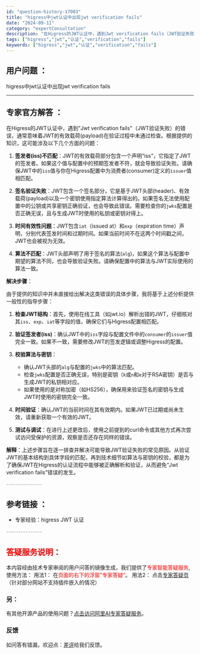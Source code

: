 ```yaml
---
id: "question-history-17003"
title: "higress中jwt认证中出现jwt verification fails"
date: "2024-09-11"
category: "expertConsultation"
description: "在Higress的JWT认证中，遇到Jwt verification fails（JWT验证失败）的错误，通常意味着JWT的有效载荷(payload)在验证过程中未通过检查。根据提供的知识，这可能涉及以下几个方面的问题：1. **签发者(iss)不匹配**：JWT的有效载荷部分包含一个声明“iss”"
tags: ["higress","jwt","认证","verification","fails"]
keywords: ["higress","jwt","认证","verification","fails"]
---
```


## 用户问题 ： 
 higress中jwt认证中出现jwt verification fails  

---------------
## 专家官方解答 ：

在Higress的JWT认证中，遇到"Jwt verification fails"（JWT验证失败）的错误，通常意味着JWT的有效载荷(payload)在验证过程中未通过检查。根据提供的知识，这可能涉及以下几个方面的问题：

1. **签发者(iss)不匹配**：JWT的有效载荷部分包含一个声明“iss”，它指定了JWT的签发者。如果这个值与配置中的预期签发者不符，就会导致验证失败。请确保JWT中的`iss`值与你在Higress配置中为消费者(consumer)定义的`issuer`值相匹配。

2. **签名验证失败**：JWT包含一个签名部分，它是基于JWT头部(header)、有效载荷(payload)以及一个密钥使用指定算法计算得出的。如果签名无法使用配置中的公钥或共享密钥正确验证，也会导致此错误。需要检查你的`jwks`配置是否正确无误，且与生成JWT时使用的私钥或密钥对得上。

3. **时间有效性问题**：JWT包含`iat`（issued at）和`exp`（expiration time）声明，分别代表签发时间和过期时间。如果当前时间不在这两个时间戳之间，JWT也会被视为无效。

4. **算法不匹配**：JWT头部声明了用于签名的算法(`alg`)，如果这个算法与配置中期望的算法不同，也会导致验证失败。请确保配置中的算法与JWT实际使用的算法一致。

**解决步骤**：

由于提供的知识中并未直接给出解决这类错误的具体步骤，我将基于上述分析提供一般性的指导步骤：

1. **检查JWT结构**：首先，使用在线工具（如jwt.io）解析出错的JWT，仔细核对其`iss`、`exp`、`iat`等字段的值，确保它们与Higress配置相匹配。

2. **验证签发者(iss)**：确认JWT中的`iss`字段与配置文件中的`consumer`的`issuer`值完全一致。如果不一致，需要修改JWT的签发逻辑或调整Higress的配置。

3. **校验算法与密钥**：
   - 确认JWT头部的`alg`与配置的`jwks`中的算法匹配。
   - 检查`jwks`配置是否正确无误，特别是密钥（`k`或`n`和`e`对于RSA密钥）是否与生成JWT的私钥相对应。
   - 如果使用的是对称加密（如HS256），确保用来验证签名的密钥与生成JWT时使用的密钥完全一致。

4. **时间验证**：确认JWT的当前时间在其有效期内。如果JWT已过期或尚未生效，请重新获取一个有效的JWT。

5. **测试与调试**：在进行上述更改后，使用之前提到的curl命令或其他方式再次尝试访问受保护的资源，观察是否还存在同样的错误。

**解释**：上述步骤旨在逐一排查并解决可能导致JWT验证失败的常见原因。从验证JWT的基本结构到具体字段的匹配，再到技术细节如算法与密钥的校验，都是为了确保JWT在Higress的认证流程中能够被正确解析和验证，从而避免“Jwt verification fails”错误的发生。


<font color="#949494">---------------</font> 


## 参考链接 ：

* 专家经验：higress JWT 认证 


 <font color="#949494">---------------</font> 
 


## <font color="#FF0000">答疑服务说明：</font> 

本内容经由技术专家审阅的用户问答的镜像生成，我们提供了<font color="#FF0000">专家智能答疑服务</font>,使用方法：
用法1： 在<font color="#FF0000">页面的右下的浮窗”专家答疑“</font>。
用法2： 点击[专家答疑页](https://answer.opensource.alibaba.com/docs/intro)（针对部分网站不支持插件嵌入的情况）
### 另：


有其他开源产品的使用问题？[点击访问阿里AI专家答疑服务](https://answer.opensource.alibaba.com/docs/intro)。
### 反馈
如问答有错漏，欢迎点：[差评](https://ai.nacos.io/user/feedbackByEnhancerGradePOJOID?enhancerGradePOJOId=17016)给我们反馈。
